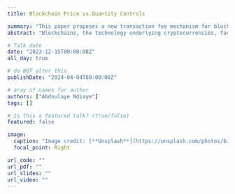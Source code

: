 ```yaml
---
title: Blockchain Price vs.Quantity Controls

summary: "This paper proposes a new transaction fee mechanism for blockchain platforms like Ethereum. This paper is presented by Abdoulaye Ndiaye (NYU)"
abstract: "Blockchains, the technology underlying cryptocurrencies, face large fluctuations in user demand. These fluctuations necessitate effective transaction fee mechanisms to manage service allocation. This paper models the blockchain designer’s choice between price control and quantity control. I first derive an analytical expression for the advantage of a minimum fee over a rigid block size limit. When demand uncertainty is high, price controls are preferred. A large price elasticity of demand for block space amplifies this advantage. Using these insights, I provide novel results on the dynamics of optimal transaction fee mechanisms within a class of simple mechanisms, including that of the Ethereum blockchain. Further, I study optimal mechanisms that are resistant to complete value extraction by monopolistic blockchain service providers, known as validators. Using Ethereum data, I estimate the parameters of the optimal transaction fee mechanism and offer recommendations for blockchain designers."

# Talk date
date: "2023-12-15T00:00:00Z"
all_day: true

# do NOT alter this.
publishDate: "2024-04-04T00:00:00Z"

# aray of names for author
authors: ["Abdoulaye Ndiaye"]
tags: []

# Is this a featured talk? (true/false)
featured: false

image:
  caption: "Image credit: [**Unsplash**](https://unsplash.com/photos/bzdhc5b3Bxs)"
  focal_point: Right

url_code: ""
url_pdf: ""
url_slides: ""
url_video: ""
---
```

